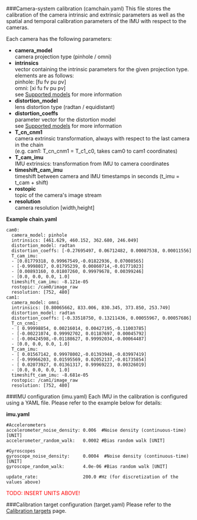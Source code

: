 ###Camera-system calibration (camchain.yaml)
This file stores the calibration of the camera intrinsic and extrinsic parameters as well as the spatial and temporal calibration parameters of the IMU with respect to the cameras.

Each camera has the following parameters:

* **camera_model**<br>
    camera projection type (pinhole / omni)
* **intrinsics**<br>
    vector containing the intrinsic parameters for the given projection type. elements are as follows:<br>
    pinhole: [fu fv pu pv] <br>
    omni: [xi fu fv pu pv] <br>
    see [Supported models](supported-models) for more information<br>
* **distortion_model**<br>
    lens distortion type (radtan / equidistant)<br>
* **distortion_coeffs**<br>
    parameter vector for the distortion model<br>
    see [Supported models](supported-models) for more information<br>
* **T_cn_cnm1**<br>
    camera extrinsic transformation, always with respect to the last camera in the chain<br>
    (e.g. cam1: T_cn_cnm1 = T_c1_c0, takes cam0 to cam1 coordinates)<br>
* **T_cam_imu**<br>
    IMU extrinsics: transformation from IMU to camera coordinates<br>
* **timeshift_cam_imu**<br>
    timeshift between camera and IMU timestamps in seconds (t_imu = t_cam + shift)<br>
* **rostopic**<br>
    topic of the camera's image stream
* **resolution**<br>
    camera resolution [width,height]

**Example chain.yaml**
```
cam0:
  camera_model: pinhole
  intrinsics: [461.629, 460.152, 362.680, 246.049]
  distortion_model: radtan
  distortion_coeffs: [-0.27695497, 0.06712482, 0.00087538, 0.00011556]
  T_cam_imu:
  - [0.01779318, 0.99967549,-0.01822936, 0.07008565]
  - [-0.9998017, 0.01795239, 0.00860714,-0.01771023]
  - [0.00893160, 0.01807260, 0.99979678, 0.00399246]
  - [0.0, 0.0, 0.0, 1.0]
  timeshift_cam_imu: -8.121e-05
  rostopic: /cam0/image_raw
  resolution: [752, 480]
cam1:
  camera_model: omni
  intrinsics: [0.80065662, 833.006, 830.345, 373.850, 253.749]
  distortion_model: radtan
  distortion_coeffs: [-0.33518750, 0.13211436, 0.00055967, 0.00057686]
  T_cn_cnm1:
  - [ 0.99998854, 0.00216014, 0.00427195,-0.11003785]
  - [-0.00221074, 0.99992702, 0.01187697, 0.00045792]
  - [-0.00424598,-0.01188627, 0.99992034,-0.00064487]
  - [0.0, 0.0, 0.0, 1.0]
  T_cam_imu:
  - [ 0.01567142, 0.99978002,-0.01393948,-0.03997419]
  - [-0.99966203, 0.01595569, 0.02052137,-0.01735854]
  - [ 0.02073927, 0.01361317, 0.99969223, 0.00326019]
  - [0.0, 0.0, 0.0, 1.0]
  timeshift_cam_imu: -8.681e-05
  rostopic: /cam1/image_raw
  resolution: [752, 480]
```

###IMU configuration (imu.yaml)
Each IMU in the calibration is configured using a YAML file. Please refer to the example below for details:

**imu.yaml**
```
#Accelerometers
accelerometer_noise_density: 0.006  #Noise density (continuous-time) [UNIT]
accelerometer_random_walk:   0.0002 #Bias random walk [UNIT]

#Gyroscopes
gyroscope_noise_density:     0.0004  #Noise density (continuous-time) [UNIT]
gyroscope_random_walk:       4.0e-06 #Bias random walk [UNIT]

update_rate:                 200.0 #Hz (for discretization of the values above)
```

<font color='red'>TODO: INSERT UNITS ABOVE!</font>

###Calibration target configuration (target.yaml)
Please refer to the [Calibration targets](calibration-target) page.
